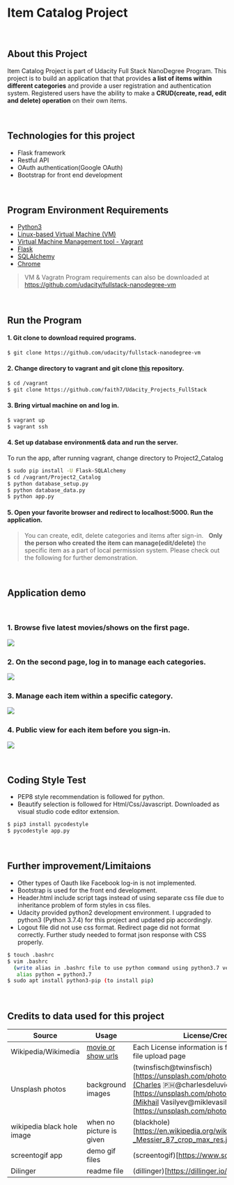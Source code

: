# Item Catalog Project

&nbsp;
## About this Project
Item Catalog Project is part of Udacity Full Stack NanoDegree Program. 
This project is to build an application that  that provides **a list of items within different categories** and provide a user registration and authentication system. 
Registered users have the ability to make a **CRUD(create, read, edit and delete) operation** on their own items.

&nbsp;
## Technologies for this project 
  - Flask framework
  - Restful API
  - OAuth authentication(Google OAuth)
  - Bootstrap for front end development

&nbsp;
## Program Environment Requirements 
  - [Python3](https://www.python.org/downloads/)
  - [Linux-based Virtual Machine (VM)](https://www.virtualbox.org/wiki/Download_Old_Builds) 
  - [Virtual Machine Management tool - Vagrant](https://www.vagrantup.com/downloads.html)
  - [Flask](https://pypi.org/project/Flask/)
  - [SQLAlchemy](https://pypi.org/project/Flask-SQLAlchemy)
  - [Chrome](https://www.google.com/chrome/?brand=CHBD&gclid=Cj0KCQjw5MLrBRClARIsAPG0WGzviTAg6Fa8-kxRQ3a6-ktgW-Ftjwzbe2WXAc-eofRSmF6MWQnMg8IaAmvDEALw_wcB&gclsrc=aw.ds)
  

> VM & Vagratn Program requirements can also be downloaded at 
https://github.com/udacity/fullstack-nanodegree-vm

&nbsp;
## Run the Program 
#### 1. Git clone to download required programs. 
``` sh
$ git clone https://github.com/udacity/fullstack-nanodegree-vm
```

#### 2. Change directory to vagrant and git clone [this](https://github.com/faith7/Udacity_Projects_FullStack) repository. 
```sh
$ cd /vagrant 
$ git clone https://github.com/faith7/Udacity_Projects_FullStack
```

#### 3. Bring virtual machine on and log in. 
```sh
$ vagrant up
$ vagrant ssh
```

#### 4. Set up database environment& data and run the server. 
To run the app, after running vagrant, change directory to Project2_Catalog
```sh
$ sudo pip install -U Flask-SQLAlchemy
$ cd /vagrant/Project2_Catalog
$ python database_setup.py 
$ python database_data.py
$ python app.py 
```

#### 5. Open your favorite browser and redirect to localhost:5000. Run the application. 
>You can create, edit, delete categories and items after sign-in. 
&nbsp;
>**Only the person who created the item can manage(edit/delete)** the specific item as a part of local permission system. 
Please check out the following for further demonstration.

&nbsp;
## Application demo 
&nbsp;
### 1. Browse five latest movies/shows on the first page.
![](https://github.com/faith7/Udacity_Projects_FullStack/blob/master/Project2_Catalog/result_view_gif/first_page.gif) 
&nbsp;
### 2. On the second page, log in to manage each categories. 
![](https://github.com/faith7/Udacity_Projects_FullStack/blob/master/Project2_Catalog/result_view_gif/manage_category.gif)
&nbsp;
### 3. Manage each item within a specific category.
![](https://github.com/faith7/Udacity_Projects_FullStack/blob/master/Project2_Catalog/result_view_gif/manage_item.gif)
&nbsp;
### 4. Public view for each item before you sign-in.
![](https://github.com/faith7/Udacity_Projects_FullStack/blob/master/Project2_Catalog/result_view_gif/manage_item.gif) 

&nbsp;
## Coding Style Test
 - PEP8 style recommendation is followed for python.
 - Beautify selection is followed for Html/Css/Javascript.
   Downloaded as visual studio code editor extension.
 
```sh
$ pip3 install pycodestyle
$ pycodestyle app.py
```

&nbsp;
## Further improvement/Limitaions 
 - Other types of Oauth like Facebook log-in is not implemented.
&nbsp;
 - Bootstrap is used for the front end development. 
&nbsp;
 - Header.html include script tags instead of using separate css file due to  inheritance problem of form styles in css files.
&nbsp;
 - Udacity provided python2 development environment. 
   I upgraded to python3 (Python 3.7.4) for this project and  updated pip accordingly.
&nbsp;
- Logout file did not use css format. Redirect page did not format correctly. 
  Further study needed to format json response with CSS properly.
  
```sh
$ touch .bashrc
$ vim .bashrc 
  (write alias in .bashrc file to use python command using python3.7 version) 
   alias python = python3.7 
$ sudo apt install python3-pip (to install pip)
```

&nbsp;
## Credits to data used for this project 
| Source | Usage | License/Credits|
| ------ | ------ | ------ |
| Wikipedia/Wikimedia | [movie or show urls](https://github.com/faith7/Udacity_Projects_FullStack/blob/master/Project2_Catalog/database_data.py) | Each License information is found at wikimedia file upload page
|Unsplash photos  | background images |(twinsfisch@twinsfisch)[https://unsplash.com/photos/5tlxS_jlVGY],(Charles 🇵🇭@charlesdeluvio)[https://unsplash.com/photos/jtmwD4i4v1U],(Mikhail Vasilyev@miklevasilyev)[https://unsplash.com/photos/NodtnCsLdTE]|
| wikipedia black hole image| when no picture is given |(blackhole)[https://en.wikipedia.org/wiki/File:Black_hole_-_Messier_87_crop_max_res.jpg]| 
|screentogif app | demo gif files| (screentogif)[https://www.screentogif.com/] |
| Dilinger | readme file| (dillinger)[https://dillinger.io/]|
